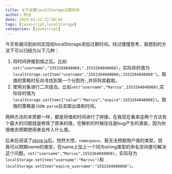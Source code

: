 ```yaml
---
title: 关于设置localStorage过期时间
author: 陈龙
date: 2019-03-22 22:56:04
tags: [javascript,localStorage]
categories: [javascript]
---
```


今天有被问到如何实现给localStorage添加过期时间。经过慢慢思考，我想到的方法下可以归结为以下几种：

1. 将时间拼接到值之后。比如`set("username","1553264048068;",1553264048068)`，实际存的值为`localStorage.setItem("username","1553264048068;;1553264048068")`。取值的策略时反向寻找到第一个分割符`;`,并将将其截取。
2. 使用对象进行二次组合。比如`set("username","Marcus",1553264048068)`,实际存的值为`localStorage.setItem({"value":"Marcus","expire":1553264048068})`。取值的策略是`JSON.parse`后去取出值和时间。

两种方法的本质都一样，都是将值和时间进行了拼接，在我现在看来这两个方法有个最大的问题就是修改了原来的值，在解析的时候往往是bug产生的源泉，因为你很难去预期使用者会传入什么值。

后来在阅读了[store.js](https://github.com/marcuswestin/store.js)后，恍然大悟，`namespace`，我无法预期用户值的类型，但我可以预期name的类型，在name上加上一个同为string类型的命名空间便可解决这个问题。`set("username","Marcus",1553264048068)`，实际存为`localStorage.setItem("username":"Marcus")`和`localStorage.setItem("expire_username":"1553264048068")`。